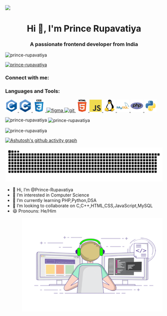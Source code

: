 <img src = "https://capsule-render.vercel.app/api?type=waving&height=300&color=gradient&text=Prince%20Rupavatiya&textBg=false&reversal=false&animation=scaleIn&descAlignY=52&fontColor=0a0a0a">

<h1 align="center">Hi 👋, I'm Prince Rupavatiya</h1>
<h3 align="center">A passionate frontend developer from India</h3>

<p align="left"> <img src="https://komarev.com/ghpvc/?username=prince-rupavatiya&label=Profile%20views&color=0e75b6&style=flat" alt="prince-rupavatiya" /> </p>

<p align="left"> <a href="https://github.com/ryo-ma/github-profile-trophy"><img src="https://github-profile-trophy.vercel.app/?username=prince-rupavatiya&theme=onestar" alt="prince-rupavatiya" /></a> </p>

<h3 align="left">Connect with me:</h3>
<p align="left">
</p>

<h3 align="left">Languages and Tools:</h3>
<p align="left"> <a href="https://www.cprogramming.com/" target="_blank" rel="noreferrer"> <img src="https://raw.githubusercontent.com/devicons/devicon/master/icons/c/c-original.svg" alt="c" width="40" height="40"/> </a> <a href="https://www.w3schools.com/cpp/" target="_blank" rel="noreferrer"> <img src="https://raw.githubusercontent.com/devicons/devicon/master/icons/cplusplus/cplusplus-original.svg" alt="cplusplus" width="40" height="40"/> </a> <a href="https://www.w3schools.com/css/" target="_blank" rel="noreferrer"> <img src="https://raw.githubusercontent.com/devicons/devicon/master/icons/css3/css3-original-wordmark.svg" alt="css3" width="40" height="40"/> </a> <a href="https://www.figma.com/" target="_blank" rel="noreferrer"> <img src="https://www.vectorlogo.zone/logos/figma/figma-icon.svg" alt="figma" width="40" height="40"/> </a> <a href="https://git-scm.com/" target="_blank" rel="noreferrer"> <img src="https://www.vectorlogo.zone/logos/git-scm/git-scm-icon.svg" alt="git" width="40" height="40"/> </a> <a href="https://www.w3.org/html/" target="_blank" rel="noreferrer"> <img src="https://raw.githubusercontent.com/devicons/devicon/master/icons/html5/html5-original-wordmark.svg" alt="html5" width="40" height="40"/> </a> <a href="https://developer.mozilla.org/en-US/docs/Web/JavaScript" target="_blank" rel="noreferrer"> <img src="https://raw.githubusercontent.com/devicons/devicon/master/icons/javascript/javascript-original.svg" alt="javascript" width="40" height="40"/> </a> <a href="https://www.linux.org/" target="_blank" rel="noreferrer"> <img src="https://raw.githubusercontent.com/devicons/devicon/master/icons/linux/linux-original.svg" alt="linux" width="40" height="40"/> </a> <a href="https://www.mysql.com/" target="_blank" rel="noreferrer"> <img src="https://raw.githubusercontent.com/devicons/devicon/master/icons/mysql/mysql-original-wordmark.svg" alt="mysql" width="40" height="40"/> </a> <a href="https://www.php.net" target="_blank" rel="noreferrer"> <img src="https://raw.githubusercontent.com/devicons/devicon/master/icons/php/php-original.svg" alt="php" width="40" height="40"/> </a> <a href="https://www.python.org" target="_blank" rel="noreferrer"> <img src="https://raw.githubusercontent.com/devicons/devicon/master/icons/python/python-original.svg" alt="python" width="40" height="40"/> </a> </p>

<p><img align="left" src="https://github-readme-stats.vercel.app/api/top-langs?username=prince-rupavatiya&show_icons=true&locale=en&layout=compact&hide_border=true&theme=transparent" alt="prince-rupavatiya" /></p>

<p>&nbsp;<img align="center" src="https://github-readme-stats.vercel.app/api?username=prince-rupavatiya&show_icons=true&hide_border=true&theme=transparent&locale=en" alt="prince-rupavatiya" /></p>

<p><img align="center" src="https://github-readme-streak-stats.herokuapp.com/?user=prince-rupavatiya&hide_border=true&theme=transparent&locale=en" alt="prince-rupavatiya" /></p>

[![Ashutosh's github activity graph](https://github-readme-activity-graph.vercel.app/graph?username=Prince-Rupavatiya&bg_color=000000&color=55ce57&line=0911fb&point=a8b3d7&area=true&hide_border=true&theme=transparent)](https://github.com/ashutosh00710/github-readme-activity-graph)

 <img src="Prince-Rupavatiya_Snake-Game.svg" alt="">

- 👋 Hi, I’m @Prince-Rupavatiya
- 👀 I’m interested in Computer Science
- 🌱 I’m currently learning PHP,Python,DSA
- 💞️ I’m looking to collaborate on C,C++,HTML,CSS,JavaScript,MySQL
- 😄 Pronouns: He/Him
<!-- GIF -->
<img align="right" height="300" width="450" top="0" src="https://raw.githubusercontent.com/mikonoid/mikonoid/main/images/gifs/coder3.gif" />


<!---
Prince-Rupavatiya/Prince-Rupavatiya is a ✨ special ✨ repository because its `README.md` (this file) appears on your GitHub profile.
You can click the Preview link to take a look at your changes.
--->
